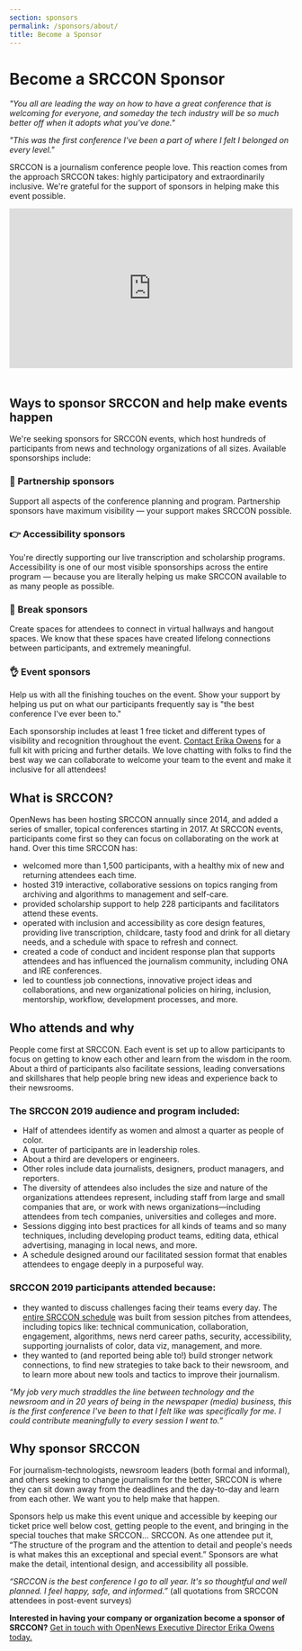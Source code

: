 ```yaml
---
section: sponsors
permalink: /sponsors/about/
title: Become a Sponsor
---
```


# Become a SRCCON Sponsor

_"You all are leading the way on how to have a great conference that is welcoming for everyone, and someday the tech industry will be so much better off when it adopts what you've done."_ 

_"This was the first conference I've been a part of where I felt I belonged on every level."_ 

SRCCON is a journalism conference people love. This reaction comes from the approach SRCCON takes: highly participatory and extraordinarily inclusive. We're grateful for the support of sponsors in helping make this event possible.

<style>.embed-container { position: relative; padding-bottom: 56.25%; margin-bottom: 50px; height: 0; overflow: hidden; max-width: 100%; } .embed-container iframe, .embed-container object, .embed-container embed { position: absolute; top: 0; left: 0; width: 100%; height: 100%; }</style><div class='embed-container'><iframe src='https://player.vimeo.com/video/180221748' frameborder='0' webkitAllowFullScreen mozallowfullscreen allowFullScreen></iframe></div>


## Ways to sponsor SRCCON and help make events happen

We're seeking sponsors for SRCCON events, which host hundreds of participants from news and technology organizations of all sizes. Available sponsorships include:

### 👏 Partnership sponsors
Support all aspects of the conference planning and program. Partnership sponsors have maximum visibility — your support makes SRCCON possible.

### 👉 Accessibility sponsors
You're directly supporting our live transcription and scholarship programs. Accessibility is one of our most visible sponsorships across the entire program — because you are literally helping us make SRCCON available to as many people as possible.

### 🙌 Break sponsors
Create spaces for attendees to connect in virtual hallways and hangout spaces. We know that these spaces have created lifelong connections between participants, and extremely meaningful.

### 👌 Event sponsors 
Help us with all the finishing touches on the event. Show your support by helping us put on what our participants frequently say is "the best conference I've ever been to."

Each sponsorship includes at least 1 free ticket and different types of visibility and recognition throughout the event. [Contact Erika Owens](mailto:erika@opennews.org) for a full kit with pricing and further details. We love chatting with folks to find the best way we can collaborate to welcome your team to the event and make it inclusive for all attendees!

## What is SRCCON?

OpenNews has been hosting SRCCON annually since 2014, and added a series of smaller, topical conferences starting in 2017. At SRCCON events, participants come first so they can focus on collaborating on the work at hand. Over this time SRCCON has:

- welcomed more than 1,500 participants, with a healthy mix of new and returning attendees each time.
- hosted 319 interactive, collaborative sessions on topics ranging from archiving and algorithms to management and self-care.
- provided scholarship support to help 228 participants and facilitators attend these events.
- operated with inclusion and accessibility as core design features, providing live transcription, childcare, tasty food and drink for all dietary needs, and a schedule with space to refresh and connect.
- created a code of conduct and incident response plan that supports attendees and has influenced the journalism community, including ONA and IRE conferences.
- led to countless job connections, innovative project ideas and collaborations, and new organizational policies on hiring, inclusion, mentorship, workflow, development processes, and more.

## Who attends and why

People come first at SRCCON. Each event is set up to allow participants to focus on getting to know each other and learn from the wisdom in the room. About a third of participants also facilitate sessions, leading conversations and skillshares that help people bring new ideas and experience back to their newsrooms. 

### The SRCCON 2019 audience and program included:

- Half of attendees identify as women and almost a quarter as people of color.
- A quarter of participants are in leadership roles. 
- About a third are developers or engineers. 
- Other roles include data journalists, designers, product managers, and reporters.
- The diversity of attendees also includes the size and nature of the organizations attendees represent, including staff from large and small companies that are, or work with news organizations—including attendees from tech companies, universities and colleges and more.
- Sessions digging into best practices for all kinds of teams and so many techniques, including developing product teams, editing data, ethical advertising, managing in local news, and more.
- A schedule designed around our facilitated session format that enables attendees to engage deeply in a purposeful way.

### SRCCON 2019 participants attended because:

- they wanted to discuss challenges facing their teams every day. The [entire SRCCON schedule](https://2019.srccon.org/schedule) was built from session pitches from attendees, including topics like: technical communication, collaboration, engagement, algorithms, news nerd career paths, security, accessibility, supporting journalists of color, data viz, management, and more.
- they wanted to (and reported being able to!) build stronger network connections, to find new strategies to take back to their newsroom, and to learn more about new tools and tactics to improve their journalism.

_“My job very much straddles the line between technology and the newsroom and in 20 years of being in the newspaper (media) business, this is the first conference I've been to that I felt like was specifically for me. I could contribute meaningfully to every session I went to.”_

## Why sponsor SRCCON

For journalism-technologists, newsroom leaders (both formal and informal), and others seeking to change journalism for the better, SRCCON is where they can sit down away from the deadlines and the day-to-day and learn from each other. We want you to help make that happen.

Sponsors help us make this event unique and accessible by keeping our ticket price well below cost, getting people to the event, and bringing in the special touches that make SRCCON… SRCCON. As one attendee put it, “The structure of the program and the attention to detail and people's needs is what makes this an exceptional and special event.” Sponsors are what make the detail, intentional design, and accessibility all possible.

_“SRCCON is the best conference I go to all year. It's so thoughtful and well planned. I feel happy, safe, and informed.”_ (all quotations from SRCCON attendees in post-event surveys)

**Interested in having your company or organization become a sponsor of SRCCON?** [Get in touch with OpenNews Executive Director Erika Owens today.](mailto:erika@opennews.org)
